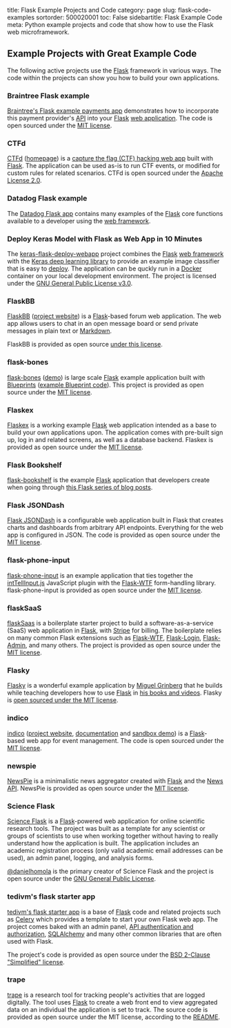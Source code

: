 title: Flask Example Projects and Code
category: page
slug: flask-code-examples
sortorder: 500020001
toc: False
sidebartitle: Flask Example Code
meta: Python example projects and code that show how to use the Flask web microframework.


## Example Projects with Great Example Code
The following active projects use the [Flask](/flask.html) framework
in various ways. The code within the projects can show you how to build
your own applications.


### Braintree Flask example
[Braintree's Flask example payments app](https://github.com/braintree/braintree_flask_example)
demonstrates how to incorporate this payment provider's
[API](/application-programming-interfaces.html) into your
[Flask](/flask.html) [web application](/web-development.html).
The code is open sourced under the
[MIT license](https://github.com/braintree/braintree_flask_example/blob/master/LICENSE).


### CTFd
[CTFd](https://github.com/CTFd/CTFd)
([homepage](https://ctfd.io/)) is a 
[capture the flag (CTF) hacking web app](https://cybersecurity.att.com/blogs/security-essentials/capture-the-flag-ctf-what-is-it-for-a-newbie)
built with [Flask](/flask.html). The application can be used
as-is to run CTF events, or modified for custom rules for related
scenarios. CTFd is open sourced under the
[Apache License 2.0](https://github.com/CTFd/CTFd/blob/master/LICENSE).


### Datadog Flask example
The [Datadog Flask app](https://github.com/DataDog/trace-examples/tree/master/python/flask)
contains many examples of the [Flask](/flask.html) core functions
available to a developer using the [web framework](/web-frameworks.html).


### Deploy Keras Model with Flask as Web App in 10 Minutes
The 
[keras-flask-deploy-webapp](https://github.com/mtobeiyf/keras-flask-deploy-webapp)
project combines the [Flask](/flask.html) [web framework](/web-frameworks.html)
with the [Keras deep learning library](https://keras.io/) to provide
an example image classifier that is easy to [deploy](/deployment.html).
The application can be quckly run in a [Docker](/docker.html) container
on your local development environment. The project is licensed under the
[GNU General Public License v3.0](https://github.com/mtobeiyf/keras-flask-deploy-webapp/blob/master/LICENSE).


### FlaskBB
[FlaskBB](https://github.com/flaskbb/flaskbb)
([project website](https://flaskbb.org/)) is a [Flask](/flask.html)-based
forum web application. The web app allows users to chat in an open
message board or send private messages in plain text or 
[Markdown](/markdown.html).

FlaskBB is provided as open source 
[under this license](https://github.com/flaskbb/flaskbb/blob/master/LICENSE).


### flask-bones
[flask-bones](https://github.com/cburmeister/flask-bones)
([demo](http://flask-bones.herokuapp.com/))
is large scale [Flask](/flask.html) example application built
with [Blueprints](https://flask.palletsprojects.com/en/1.1.x/blueprints/)
([example Blueprint code](/flask-blueprints-blueprint-examples.html)).
This project is provided as open source under the 
[MIT license](https://github.com/cburmeister/flask-bones/blob/master/LICENSE).


### Flaskex
[Flaskex](https://github.com/anfederico/Flaskex) is a working example 
[Flask](/flask.html) web application intended as a base to build your
own applications upon. The application comes with pre-built sign up, log in
and related screens, as well as a database backend. Flaskex is provided
as open source under the 
[MIT license](https://github.com/anfederico/Flaskex/blob/master/LICENSE.txt).


### Flask Bookshelf
[flask-bookshelf](https://github.com/damyanbogoev/flask-bookshelf) is the
example [Flask](/flask.html) application that developers create when
going through 
[this Flask series of blog posts](https://damyanon.net/tags/flask-series/).


### Flask JSONDash
[Flask JSONDash](https://github.com/christabor/flask_jsondash) is a 
configurable web application built in Flask that creates charts and
dashboards from arbitrary API endpoints. Everything for the web app
is configured in JSON. The code is provided as open source under the
[MIT license](https://github.com/christabor/flask_jsondash/blob/master/LICENSE).


### flask-phone-input
[flask-phone-input](https://github.com/miguelgrinberg/flask-phone-input)
is an example application that ties together the 
[intTellInput.js](https://github.com/jackocnr/intl-tel-input)
JavaScript plugin with the 
[Flask-WTF](https://flask-wtf.readthedocs.io/en/stable/) form-handling 
library. flask-phone-input is provided as open source under the
[MIT license](https://github.com/miguelgrinberg/flask-phone-input/blob/1a1c227c044474ce0fe133493d7f8b0fb8312409/LICENSE).


### flaskSaaS
[flaskSaas](https://github.com/alectrocute/flaskSaaS) is a boilerplate 
starter project to build a software-as-a-service (SaaS) web application
in [Flask](/flask.html), with [Stripe](/stripe.html) for billing. The
boilerplate relies on many common Flask extensions such as 
[Flask-WTF](https://flask-wtf.readthedocs.io/en/latest/), 
[Flask-Login](https://flask-login.readthedocs.io/en/latest/),
[Flask-Admin](https://flask-admin.readthedocs.io/en/latest/), and
many others. The project is provided as open source under the
[MIT license](https://github.com/alectrocute/flaskSaaS/blob/master/LICENSE).


### Flasky
[Flasky](https://github.com/miguelgrinberg/flasky) is a wonderful
example application by 
[Miguel Grinberg](https://github.com/miguelgrinberg) that he builds
while teaching developers how to use [Flask](/flask.html) in 
[his books and videos](https://courses.miguelgrinberg.com/). Flasky
is [open sourced under the MIT license](https://github.com/miguelgrinberg/flasky/blob/master/LICENSE).


### indico
[indico](https://github.com/indico/indico) 
([project website](https://getindico.io/),
[documentation](https://docs.getindico.io/en/stable/installation/)
and [sandbox demo](https://sandbox.getindico.io/))
is a [Flask](/flask.html)-based web app for event management.
The code is open sourced under the
[MIT license](https://github.com/indico/indico/blob/master/LICENSE).


### newspie
[NewsPie](https://github.com/skamieniarz/newspie) is a minimalistic news 
aggregator created with [Flask](/flask.html) and the 
[News API](https://newsapi.org/). NewsPie is provided as open source under 
the [MIT license](https://github.com/skamieniarz/newspie/blob/master/LICENSE).


### Science Flask
[Science Flask](https://github.com/danielhomola/science_flask)
is a [Flask](/flask.html)-powered web application for online
scientific research tools. The project was built as a template
for any scientist or groups of scientists to use when working
together without having to really understand how the application
is built. The application includes an academic registration
process (only valid academic email addresses can be used), an
admin panel, logging, and analysis forms.

[@danielhomola](https://github.com/danielhomola) is the
primary creator of Science Flask and the project is open
source under the 
[GNU General Public License](https://github.com/danielhomola/science_flask/blob/master/LICENSE).


### tedivm's flask starter app
[tedivm's flask starter app](https://github.com/tedivm/tedivms-flask) is a 
base of [Flask](/flask.html) code and related projects such as 
[Celery](/celery.html) which provides a template to start your own
Flask web app. The project comes baked with an admin panel, 
[API authentication and authorization](/application-programming-interfaces.html),
[SQLAlchemy](/sqlalchemy.html) and many other common libraries that are
often used with Flask.

The project's code is provided as open source under the
[BSD 2-Clause "Simplified" license](https://github.com/tedivm/tedivms-flask/blob/master/LICENSE.txt).


### trape
[trape](https://github.com/jofpin/trape) is a research tool for tracking
people's activities that are logged digitally. The tool uses 
[Flask](/flask.html) to create a web front end to view aggregated data
on an individual the application is set to track. The source code is
provided as open source under the MIT license, according to the
[README](https://github.com/jofpin/trape/blob/master/README.md).

